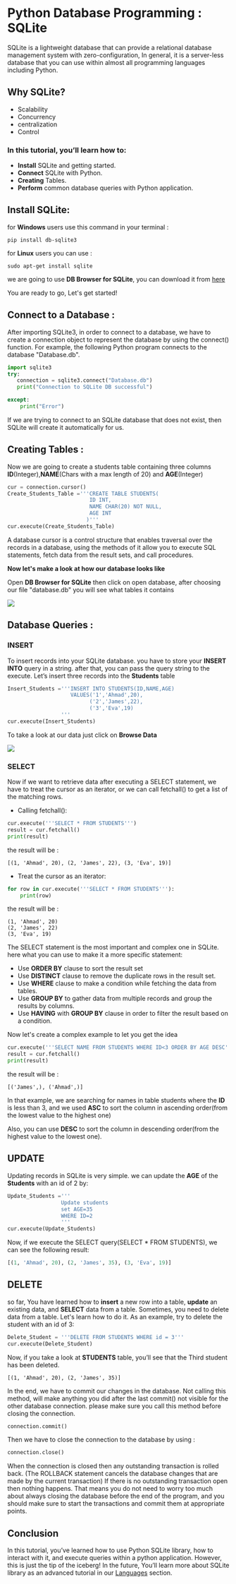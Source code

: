 # Python Database Programming : SQLite
SQLite is a lightweight database that can provide a relational database management system with zero-configuration, In general, it is a server-less database that you can use within almost all programming languages including Python.

## Why SQLite?
- Scalability
- Concurrency
- centralization
- Control

### In this tutorial, you’ll learn how to:
- **Install** SQLite and getting started.
- **Connect** SQLite with Python.
- **Creating** Tables.
- **Perform** common database queries with Python application.

## Install SQLite:
for **Windows** users use this command in your terminal :
```
pip install db-sqlite3
```
for **Linux** users you can use :
```
sudo apt-get install sqlite
```
we are going to use **DB Browser for SQLite**, you can download it from [here](https://sqlitebrowser.org/dl/)

You are ready to go, Let's get started!

## Connect to a Database :
After importing SQLite3, in order to connect to a database, we have to create a connection object to represent the database by using the connect() function.
For example, the following Python program connects to the database "Database.db".

```python
import sqlite3
try:
   connection = sqlite3.connect("Database.db")
   print("Connection to SQLite DB successful")

except:
    print("Error")
```
If we are trying to connect to an SQLite database that does not exist, then SQLite will create it automatically for us.

## Creating Tables :
Now we are going to create a students table containing three columns **ID**(Integer),**NAME**(Chars with a max length of 20) and **AGE**(Integer)
```python
cur = connection.cursor()
Create_Students_Table ='''CREATE TABLE STUDENTS(
                          ID INT,
                          NAME CHAR(20) NOT NULL,
                          AGE INT
                         )'''
cur.execute(Create_Students_Table)   
```
A database cursor is a control structure that enables traversal over the records in a database, using the methods of it allow you to execute SQL statements, fetch data from the result sets, and call procedures.

**Now let's make a look at how our database looks like** 

Open **DB Browser for SQLite** then click on open database, after choosing our file "database.db" you will see what tables it contains 

![](https://github.com/ahmadmardeni1/Python-Database-Programming-SQLite/blob/main/DB%20Browser%20for%20SQLite%202%20(2).jpg)

## Database Queries :

### INSERT 
To insert records into your SQLite database. you have to store your **INSERT INTO** query in a string. after that, you can pass the query string to the execute. Let’s insert three records into the **Students** table
```python
Insert_Students ='''INSERT INTO STUDENTS(ID,NAME,AGE)
                    VALUES('1','Ahmad',20),
                          ('2','James',22),
                          ('3','Eva',19)
                 '''
cur.execute(Insert_Students)
```
To take a look at our data just click on **Browse Data**

![](https://github.com/ahmadmardeni1/Python-Database-Programming-SQLite/blob/main/DB%20Browser%20for%20SQLite%203.jpg)

### SELECT
Now if we want to retrieve data after executing a SELECT statement, we have to treat the cursor as an iterator, or we can call fetchall() to get a list of the matching rows.

- Calling fetchall():
```python
cur.execute('''SELECT * FROM STUDENTS''')  
result = cur.fetchall()
print(result)
```
the result will be :
```
[(1, 'Ahmad', 20), (2, 'James', 22), (3, 'Eva', 19)]
```
- Treat the cursor as an iterator:
```python
for row in cur.execute('''SELECT * FROM STUDENTS'''):
    print(row)
```
the result will be :
```
(1, 'Ahmad', 20)
(2, 'James', 22)
(3, 'Eva', 19)
```
The SELECT statement is the most important and complex one in SQLite. here what you can use to make it a more specific statement:
- Use **ORDER BY** clause to sort the result set
- Use **DISTINCT** clause to remove the duplicate rows in the result set.
- Use **WHERE** clause to make a condition while fetching the data from tables.
- Use **GROUP BY** to gather data from multiple records and group the results by columns.
- Use **HAVING** with **GROUP BY** clause in order to filter the result based on a condition.

Now let's create a complex example to let you get the idea 
```python
cur.execute('''SELECT NAME FROM STUDENTS WHERE ID<3 ORDER BY AGE DESC''')  
result = cur.fetchall()
print(result)
```
the result will be :
```
[('James',), ('Ahmad',)]
```
In that example, we are searching for names in table students where the **ID** is less than 3, and we used **ASC** to sort the column in ascending order(from the lowest value to the highest one)

Also, you can use **DESC** to sort the column in descending order(from the highest value to the lowest one).

## UPDATE
Updating records in SQLite is very simple. we can update the **AGE**  of the **Students** with an id of 2 by:
```python
Update_Students ='''
                 Update students
                 set AGE=35
                 WHERE ID=2
                 '''
cur.execute(Update_Students)
```
Now, if we execute the SELECT query(SELECT * FROM STUDENTS), we can see the following result:
```python
[(1, 'Ahmad', 20), (2, 'James', 35), (3, 'Eva', 19)]
```
## DELETE
so far, You have learned how to **insert** a new row into a table, **update** an existing data, and **SELECT** data from a table. Sometimes, you need to delete data from a table. Let's learn how to do it.
As an example, try to delete the student with an id of 3:
```python
Delete_Student = '''DELETE FROM STUDENTS WHERE id = 3'''
cur.execute(Delete_Student)
```
Now, if you take a look at **STUDENTS** table, you’ll see that the Third student has been deleted.
```
[(1, 'Ahmad', 20), (2, 'James', 35)]
```
In the end, we have to commit our changes in the database. Not calling this method, will make anything you did after the last commit() not visible for the other database connection. please make sure you call this method before closing the connection. 

```python
connection.commit()
```
Then we have to close the connection to the database by using :
```python
connection.close()
```
When the connection is closed then any outstanding transaction is rolled back. (The ROLLBACK statement cancels the database changes that are made by the current transaction) If there is no outstanding transaction open then nothing happens.
That means you do not need to worry too much about always closing the database before the end of the program, and you should make sure to start the transactions and commit them at appropriate points.

## Conclusion
In this tutorial, you’ve learned how to use Python SQLite library, how to interact with it, and execute queries within a python application.
However, this is just the tip of the iceberg! In the future, You’ll learn more about SQLite library as an advanced tutorial in our [Languages](https://www.section.io/engineering-education/topic/languages/) section.

